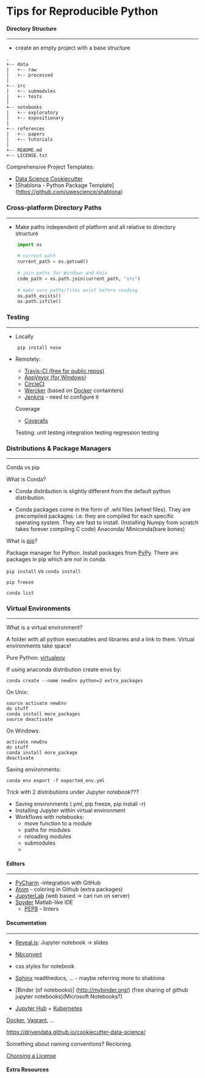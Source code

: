 # Tips for Reproducible Python

#### Directory Structure
---
* 	create an empty project with a base structure 

```
.
+-- data
|   +-- raw
|   +-- processed
|
+-- src
|   +-- submodules
|   +-- tests
|   
+-- notebooks
|   +-- exploratory
|   +-- expositionary
|
+-- references
|   +-- papers
|   +-- tutorials
| 
+-- README.md
+-- LICENSE.txt
```

Comprehensive Project Templates:

* [Data Science Cookiecutter](https://drivendata.github.io/cookiecutter-data-science/#contributing)
* [Shablona - Python Package Template] (https://github.com/uwescience/shablona)

	
### Cross-platform Directory Paths
---

* Make paths independent of platform and all relative to directory structure

```python
	import os
	
	# current path
	current_path = os.getcwd()
	
	# join paths for Windows and Unix
	code_path = os.path.join(current_path, "src")
	
	# make sure paths/files exist before reading
	os.path_exists() 
	os.path.isfile()
```

### Testing
---
* Locally 

```
	pip install nose
```


* Remotely:
	*  [Travis-CI (free for public repos)](https://travis-ci.org/)
	*  [AppVeyor (for Windows)](https://www.appveyor.com/) 
	*  [CircleCI](https://circleci.com/)
	*  [Wercker](http://www.wercker.com/) (based on [Docker](https://www.docker.com/) containters)
	*  [Jenkins](https://jenkins.io/) - need to configure it

	Coverage
	* [Coveralls](https://coveralls.io/)

	Testing:
	unit testing
	integration testing
	regression testing
	


### Distributions & Package Managers
---
Conda vs pip


What is Conda? 

* Conda distribution is slightly different from the default python distribution.

* Conda packages come in the form of .whl files (wheel files). They are precompiled packages: i.e. they are compiled for each specific operating system. 
They are fast to install. (Installing Numpy from scratch takes forever compiling C code)
Anaconda/ Miniconda(bare bones)

What is [pip](https://pip.pypa.io/en/stable/)?

Package manager for Python. Install packages from [PyPy](https://pypy.org/). There are packages in pip which are not in conda. 


`pip install` vs `conda install`

```
pip freeze

conda list
```


### Virtual Environments
---
What is a virtual environment?

A folder with all python executables and libraries and a link to them. Virtual environments take space!

Pure Python: [virtualenv](https://virtualenv.pypa.io/en/stable/)

If using anaconda distribution create envs by:

```
conda create --name newEnv python=2 extra_packages
```
On Unix:

```
source activate newEnv
do stuff
conda install more_packages
source deactivate
```

On Windows:

```
activate newEnv
do stuff
conda install more_package
deactivate
```

Saving environments:
```
conda env export -f exported_env.yml
```



  
Trick with 2 distributions under Jupyter notebook???
* Saving environments (.yml, pip freeze, pip install -r)
* Installing Jupyter within virtual environment
* Workflows with notebooks: 
  * move function to a module
  * paths for modules
  * reloading modules
  * submodules
  *
  

#### Editors
---
  * [PyCharm](https://www.jetbrains.com/pycharm/) -integration with GitHub
  * [Atom](https://atom.io/) - coloring in Github (extra packages)
  * [JupyterLab](https://) (web based -> can run on server)
  * [Spyder](https://pythonhosted.org/spyder/) Matlab-like IDE
  	* [PEP8](https://pythonhosted.org/spyder/) - linters

#### Documentation
---
  * [Reveal.js](http://lab.hakim.se/reveal-js/#/):  Jupyter notebook -> slides
  * [Nbconvert]()
  * css styles for notebook
  * [Sphinx](http://www.sphinx-doc.org/en/stable/) readthedocs, ...  - maybe referring more to shablona
    
  * [Binder (of notebooks)] (http://mybinder.org/) (free sharing of github jupyter notebooks)(Microsoft Notebooks?)
  * [Jupyter Hub](https://jupyterhub.readthedocs.io/en/latest/) + [Kubernetes](https://kubernetes.io/)
  
  [Docker](), [Vagrant](), ...
  

  

https://drivendata.github.io/cookiecutter-data-science/

Something about naming conventions?
Recloning.

[Choosing a License](https://choosealicense.com/)

#### Extra Resources



